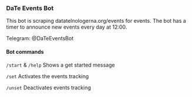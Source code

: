 ### DaTe Events Bot

This bot is scraping datatelnologerna.org/events for events.
The bot has a timer to announce new events every day at 12:00.

Telegram: @DaTeEventsBot

#### Bot commands

```/start``` & ```/help``` Shows a get started message

```/set``` Activates the events tracking

```/unset``` Deactivates events tracking
